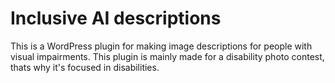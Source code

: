 # Inclusive AI descriptions
This is a WordPress plugin for making image descriptions for people with visual impairments. This plugin is mainly made for a disability photo contest, thats why it's focused in disabilities.
